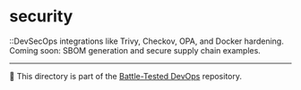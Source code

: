 # security

::DevSecOps integrations like Trivy, Checkov, OPA, and Docker hardening. Coming soon: SBOM generation and secure supply chain examples.

---

📁 This directory is part of the [Battle-Tested DevOps](../README.md) repository.
